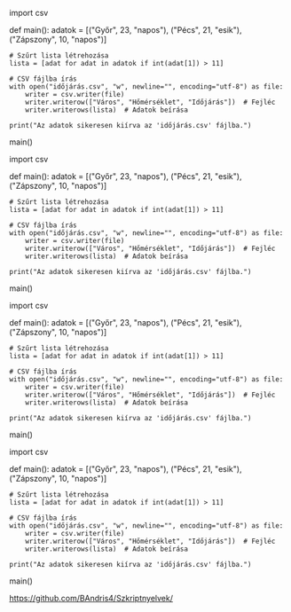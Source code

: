 import csv

def main():
    adatok = [("Győr", 23, "napos"), ("Pécs", 21, "esik"), ("Zápszony", 10, "napos")]
    
    # Szűrt lista létrehozása
    lista = [adat for adat in adatok if int(adat[1]) > 11]

    # CSV fájlba írás
    with open("időjárás.csv", "w", newline="", encoding="utf-8") as file:
        writer = csv.writer(file)
        writer.writerow(["Város", "Hőmérséklet", "Időjárás"])  # Fejléc
        writer.writerows(lista)  # Adatok beírása

    print("Az adatok sikeresen kiírva az 'időjárás.csv' fájlba.")

main()

import csv

def main():
    adatok = [("Győr", 23, "napos"), ("Pécs", 21, "esik"), ("Zápszony", 10, "napos")]
    
    # Szűrt lista létrehozása
    lista = [adat for adat in adatok if int(adat[1]) > 11]

    # CSV fájlba írás
    with open("időjárás.csv", "w", newline="", encoding="utf-8") as file:
        writer = csv.writer(file)
        writer.writerow(["Város", "Hőmérséklet", "Időjárás"])  # Fejléc
        writer.writerows(lista)  # Adatok beírása

    print("Az adatok sikeresen kiírva az 'időjárás.csv' fájlba.")

main()

import csv

def main():
    adatok = [("Győr", 23, "napos"), ("Pécs", 21, "esik"), ("Zápszony", 10, "napos")]
    
    # Szűrt lista létrehozása
    lista = [adat for adat in adatok if int(adat[1]) > 11]

    # CSV fájlba írás
    with open("időjárás.csv", "w", newline="", encoding="utf-8") as file:
        writer = csv.writer(file)
        writer.writerow(["Város", "Hőmérséklet", "Időjárás"])  # Fejléc
        writer.writerows(lista)  # Adatok beírása

    print("Az adatok sikeresen kiírva az 'időjárás.csv' fájlba.")

main()

import csv

def main():
    adatok = [("Győr", 23, "napos"), ("Pécs", 21, "esik"), ("Zápszony", 10, "napos")]
    
    # Szűrt lista létrehozása
    lista = [adat for adat in adatok if int(adat[1]) > 11]

    # CSV fájlba írás
    with open("időjárás.csv", "w", newline="", encoding="utf-8") as file:
        writer = csv.writer(file)
        writer.writerow(["Város", "Hőmérséklet", "Időjárás"])  # Fejléc
        writer.writerows(lista)  # Adatok beírása

    print("Az adatok sikeresen kiírva az 'időjárás.csv' fájlba.")

main()







https://github.com/BAndris4/Szkriptnyelvek/

